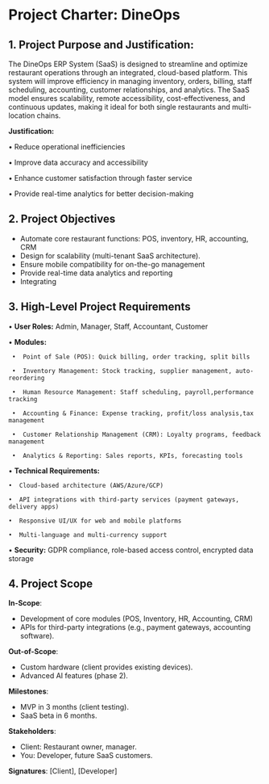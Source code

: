# Project Charter: DineOps  

## 1. Project Purpose and Justification:
The DineOps ERP System (SaaS) is designed to streamline and optimize restaurant operations through an integrated, cloud-based platform. This system will improve efficiency in managing inventory, orders, billing, staff scheduling, accounting, customer relationships, and analytics. The SaaS model ensures scalability, remote accessibility, cost-effectiveness, and continuous updates, making it ideal for both single restaurants and multi-location chains.

**Justification:**

•  Reduce operational inefficiencies

•  Improve data accuracy and accessibility

•  Enhance customer satisfaction through faster service

•  Provide real-time analytics for better decision-making

## 2. Project Objectives
- Automate core restaurant functions: POS, inventory, HR, accounting, CRM  
- Design for scalability (multi-tenant SaaS architecture).  
- Ensure mobile compatibility for on-the-go management
- Provide real-time data analytics and reporting
- Integrating 

## 3. High-Level Project Requirements

•  **User Roles:** Admin, Manager, Staff, Accountant, Customer

• **Modules:**

	 •  Point of Sale (POS): Quick billing, order tracking, split bills
   
	 •  Inventory Management: Stock tracking, supplier management, auto-reordering
   
	 •  Human Resource Management: Staff scheduling, payroll,performance tracking
   
	 •  Accounting & Finance: Expense tracking, profit/loss analysis,tax management
   
	 •  Customer Relationship Management (CRM): Loyalty programs, feedback management
   
	 •  Analytics & Reporting: Sales reports, KPIs, forecasting tools

• **Technical Requirements:**

	•  Cloud-based architecture (AWS/Azure/GCP)

	•  API integrations with third-party services (payment gateways, delivery apps)

	•  Responsive UI/UX for web and mobile platforms

	•  Multi-language and multi-currency support

•  **Security:** GDPR compliance, role-based access control, encrypted data storage

## 4. Project Scope
**In-Scope**:  
- Development of core modules (POS, Inventory, HR, Accounting, CRM) 
- APIs for third-party integrations (e.g., payment gateways, accounting software).  

**Out-of-Scope**:  
- Custom hardware (client provides existing devices).  
- Advanced AI features (phase 2).  

**Milestones**:  
- MVP in 3 months (client testing).  
- SaaS beta in 6 months.  

**Stakeholders**:  
- Client: Restaurant owner, manager.  
- You: Developer, future SaaS customers.  

**Signatures**: [Client], [Developer]  
<!--stackedit_data:
eyJoaXN0b3J5IjpbMTIwMDI5Mjc3OSwtNzQyMDAyNTIxLDE5ND
Q0OTExMDYsLTE0NjcxMTc3NDIsLTIxMzkwMTM5ODIsMTIxNzc5
OTg2OSwxOTk1NDc0ODMzLDIyMzAxMTgyMSwtODE4MTIyOTAzLC
0xMDU2MjIyMjYxLC05NTMwNzM1OTQsLTE5NTg1NjYzMzVdfQ==

-->
